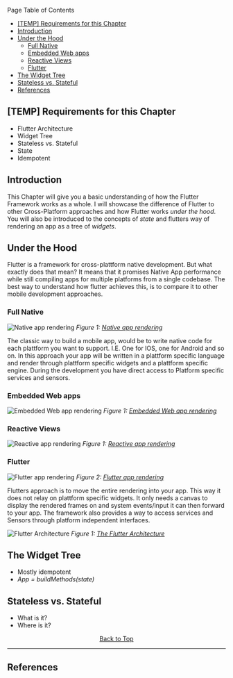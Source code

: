 Page Table of Contents
- [[TEMP] Requirements for this Chapter](#temp-requirements-for-this-chapter)
- [Introduction](#introduction)
- [Under the Hood](#under-the-hood)
  - [Full Native](#full-native)
  - [Embedded Web apps](#embedded-web-apps)
  - [Reactive Views](#reactive-views)
  - [Flutter](#flutter)
- [The Widget Tree](#the-widget-tree)
- [Stateless vs. Stateful](#stateless-vs-stateful)
- [References](#references)

## [TEMP] Requirements for this Chapter
- Flutter Architecture
- Widget Tree
- Stateless vs. Stateful
- State
- Idempotent

## Introduction
This Chapter will give you a basic understanding of how the Flutter Framework works as a whole. I will showcase the difference of Flutter to other Cross-Platform approaches and how Flutter works _under the hood_. You will also be introduced to the concepts of _state_ and flutters way of rendering an app as a tree of _widgets_.
  
## Under the Hood
Flutter is a framework for cross-plattform native development. But what exactly does that mean? It means that it promises Native App performance while still compiling apps for multiple platforms from a single codebase. The best way to understand how flutter achieves this, is to compare it to other mobile development approaches.

### Full Native 
![Native app rendering](https://github.com/Fasust/flutter-guide/wiki//.images/native-rendering.png)
_Figure 1: [Native app rendering](https://hackernoon.com/whats-revolutionary-about-flutter-946915b09514)_

The classic way to build a mobile app, would be to write native code for each plattform you want to support. I.E. One for IOS, one for Android and so on. In this approach your app will be written in a plattform specific language and render through plattform specific widgets and a plattform specific engine. During the development you have direct access to Platform specific services and sensors.

### Embedded Web apps
![Embedded Web app rendering](https://github.com/Fasust/flutter-guide/wiki//.images/webview-rendering.png)
_Figure 1: [Embedded Web app rendering](https://hackernoon.com/whats-revolutionary-about-flutter-946915b09514)_

### Reactive Views 
![Reactive app rendering](https://github.com/Fasust/flutter-guide/wiki//.images/reactive-rendering.png)
_Figure 1: [Reactive app rendering](https://hackernoon.com/whats-revolutionary-about-flutter-946915b09514)_

### Flutter
![Flutter app rendering](https://github.com/Fasust/flutter-guide/wiki//.images/flutter-rendering.png)
_Figure 2: [Flutter app rendering](https://hackernoon.com/whats-revolutionary-about-flutter-946915b09514)_

Flutters approach is to move the entire rendering into your app. This way it does not relay on plattform specific widgets. It only needs a canvas to display the rendered frames on and system events/input it can then forward to your app. The framework also provides a way to access services and Sensors through platform independent interfaces.

![Flutter Architecture](https://github.com/Fasust/flutter-guide/wiki//.images/flutter-architecture.png)
_Figure 1: [The Flutter Architecture](https://hackernoon.com/whats-revolutionary-about-flutter-946915b09514)_


## The Widget Tree
- Mostly idempotent 
- _App = buildMethods(state)_
  
## Stateless vs. Stateful
- What is it?
- Where is it?

<p align="center"><a href="#">Back to Top</a></center></p>

---
## References 